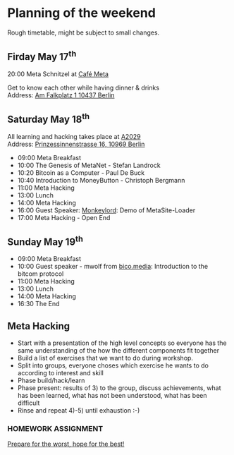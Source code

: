 # Planning of the weekend
Rough timetable, might be subject to small changes.

## Firday May 17<sup>th</sup>
20:00 Meta Schnitzel at [Café Meta](http://www.restaurant-meta.de/)

Get to know each other while having dinner & drinks<br>Address: [Am Falkplatz 1
10437 Berlin](https://goo.gl/maps/xiijqAkL2nN2m5wc6)

## Saturday May 18<sup>th</sup> 
All learning and hacking takes place at [A2029](http://a2029.org/space)<br>Address: [Prinzessinnenstrasse 16, 10969 Berlin](https://goo.gl/maps/Sj1KUaguBZTHf6WS6)

 - 09:00 Meta Breakfast
 - 10:00 The Genesis of MetaNet - Stefan Landrock
 - 10:20 Bitcoin as a Computer - Paul De Buck
 - 10:40 Introduction to MoneyButton - Christoph Bergmann
 - 11:00 Meta Hacking
 - 13:00 Lunch
 - 14:00 Meta Hacking
 - 16:00 Guest Speaker: [Monkeylord](https://bico.media/579c7ece7d118469254035e53a11ff7ab4c64e0f0aa4bb7f65151fe63ea42018/index.html): Demo of MetaSite-Loader
 - 17:00 Meta Hacking - Open End

 ## Sunday May 19<sup>th</sup> 
 - 09:00 Meta Breakfast 
 - 10:00 Guest speaker - mwolf from [bico.media](https://twitter.com/bicodotmedia): Introduction to the bitcom protocol 
 - 11:00 Meta Hacking  
 - 13:00 Lunch 
 - 14:00 Meta Hacking  
 - 16:30 The End 

 ## Meta Hacking
 - Start with a presentation of the high level concepts so everyone has the same understanding of the how the different components fit together
 - Build a list of exercises that we want to do during workshop.
 - Split into groups, everyone choses which exercise he wants to do according to interest and skill
 - Phase build/hack/learn
 - Phase present: results of 3) to the group, discuss achievements, what has been learned, what has not been understood, what has been difficult
 - Rinse and repeat 4)-5) until exhaustion :-)

 ### HOMEWORK ASSIGNMENT
[Prepare for the worst, hope for the best!](homework)
